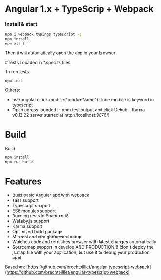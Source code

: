 # Angular 1.x + TypeScrip + Webpack

### Install & start

```sh
npm i webpack typings typescript -g
npm install
npm start
```

Then it will automatically open the app in your browser

#Tests
Locaded in *.spec.ts files.


To run tests

```sh
npm test
```
Others:
- use angular.mock.module("moduleName") since module is keyword in typescript
- Open adress founded in npm test output and click Debub - Karma v0.13.22 server started at http://localhost:9876/)


# Build

Build
```sh
npm install
npm run build
```


# Features

- Build basic Angular app with webpack
- sass support
- Typescript support
- ES6 modules support
- Running tests in PhantomJS
- Wallaby.js support
- Karma support
- Optimized build package
- Minimal and straightforward setup
- Watches code and refreshes browser with latest changes automatically
- Sourcemap support in develop AND PRODUCTION!!! (don't deploy the js.map file with your application, but use it to debug your production app)

Based on: [https://github.com/brechtbilliet/angular-typescript-webpack](https://github.com/brechtbilliet/angular-typescript-webpack)